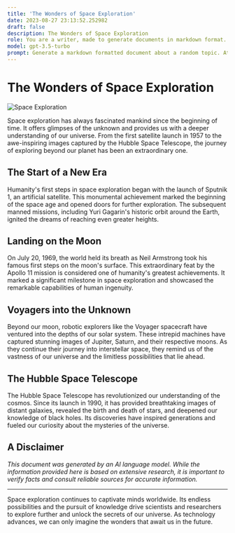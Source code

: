 ```yaml
---
title: 'The Wonders of Space Exploration'
date: 2023-08-27 23:13:52.252982
draft: false
description: The Wonders of Space Exploration
role: You are a writer, made to generate documents in markdown format. It is very important that all of the documents you generate are in valid markdown format.
model: gpt-3.5-turbo
prompt: Generate a markdown formatted document about a random topic. At the bottom, include a disclaimer explaining that the document was generated by you. The first line of the document should be the title. Make sure that the entire document is in proper markdown format, using a mix of various tags to make the document visually appealing.
---
```


# The Wonders of Space Exploration

![Space Exploration](https://images.unsplash.com/photo-1517986430415-c6ce60f9e9de?ixid=MnwxMjA3fDB8MHxzZWFyY2h8MXx8c3BhY2UlMjBlbGxvcmF0aW9ufGVufDB8fDB8fA%3D%3D&ixlib=rb-1.2.1&auto=format&fit=crop&w=500&q=60)

Space exploration has always fascinated mankind since the beginning of time. It offers glimpses of the unknown and provides us with a deeper understanding of our universe. From the first satellite launch in 1957 to the awe-inspiring images captured by the Hubble Space Telescope, the journey of exploring beyond our planet has been an extraordinary one.

## The Start of a New Era

Humanity's first steps in space exploration began with the launch of Sputnik 1, an artificial satellite. This monumental achievement marked the beginning of the space age and opened doors for further exploration. The subsequent manned missions, including Yuri Gagarin's historic orbit around the Earth, ignited the dreams of reaching even greater heights.

## Landing on the Moon

On July 20, 1969, the world held its breath as Neil Armstrong took his famous first steps on the moon's surface. This extraordinary feat by the Apollo 11 mission is considered one of humanity's greatest achievements. It marked a significant milestone in space exploration and showcased the remarkable capabilities of human ingenuity.

## Voyagers into the Unknown

Beyond our moon, robotic explorers like the Voyager spacecraft have ventured into the depths of our solar system. These intrepid machines have captured stunning images of Jupiter, Saturn, and their respective moons. As they continue their journey into interstellar space, they remind us of the vastness of our universe and the limitless possibilities that lie ahead.

## The Hubble Space Telescope

The Hubble Space Telescope has revolutionized our understanding of the cosmos. Since its launch in 1990, it has provided breathtaking images of distant galaxies, revealed the birth and death of stars, and deepened our knowledge of black holes. Its discoveries have inspired generations and fueled our curiosity about the mysteries of the universe.

## A Disclaimer

*This document was generated by an AI language model. While the information provided here is based on extensive research, it is important to verify facts and consult reliable sources for accurate information.*

---

Space exploration continues to captivate minds worldwide. Its endless possibilities and the pursuit of knowledge drive scientists and researchers to explore further and unlock the secrets of our universe. As technology advances, we can only imagine the wonders that await us in the future.